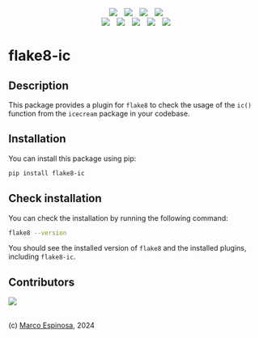 <!-- Shields -->
<p align="center">
<a href="https://github.com/maekind/flake8-ic"><img src="https://img.shields.io/github/actions/workflow/status/maekind/flake8-ic/.github%2Fworkflows%2Ftesting.yaml?label=tests&color=green" hspace="5"></a>
<a href="https://codecov.io/gh/maekind/flake8-ic"><img src="https://codecov.io/gh/maekind/flake8-ic/graph/badge.svg?token=JcGna50uJL" hspace="5"/></a>
<a href="https://github.com/maekind/flake8-ic/releases"><img src="https://img.shields.io/github/actions/workflow/status/maekind/flake8-ic/.github%2Fworkflows%2Frelease.yaml?label=build package&color=green" hspace="5"></a>
<a href="https://pypi.org/project/flake8-ic"><img src="https://img.shields.io/github/v/release/maekind/flake8-ic?color=blue&label=pypi latest" hspace="5"></a>
<br>
<a href="https://github.com/maekind/flake8-ic/blob/main/LICENSE"><img src="https://img.shields.io/badge/License-MIT-orange.svg" hspace="5"></a>
<a href="https://github.com/maekind/flake8-ic"><img src="https://img.shields.io/github/repo-size/maekind/flake8-ic?color=red" hspace="5"></a>
<a href="https://github.com/maekind/flake8-ic"><img src="https://img.shields.io/github/last-commit/maekind/flake8-ic?color=black" hspace="5"></a>
<a href="https://www.python.org/downloads/"><img src="https://img.shields.io/github/languages/top/maekind/flake8-ic?color=darkgreen" hspace="5"></a>
<a href="https://www.python.org/downloads/"><img src="https://img.shields.io/badge/python%20version-%3E3.11-lightblue" hspace="5"></a>
</p>

# flake8-ic

## Description

This package provides a plugin for `flake8` to check the usage of the `ic()` function from the `icecream` package in your codebase.

## Installation

You can install this package using pip:

```bash
pip install flake8-ic
```

## Check installation

You can check the installation by running the following command:

```bash
flake8 --version
```

You should see the installed version of `flake8` and the installed plugins, including `flake8-ic`.

## Contributors

<a href="https://github.com/maekind/flake8-ic/graphs/contributors">
  <img src="https://contrib.rocks/image?repo=maekind/flake8-ic" />
</a>
<br/>
<br/>

(c) <a href="mailto:marco@marcoespinosa.com">Marco Espinosa</a>, 2024
